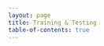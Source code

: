 ```yaml
---
layout: page
title: Training & Testing
table-of-contents: true
---
```

<!--
 * @Author: Conghao Wong
 * @Date: 2025-04-11 11:27:43
 * @LastEditors: Conghao Wong
 * @LastEditTime: 2025-04-11 11:27:52
 * @Github: https://cocoon2wong.github.io
 * Copyright 2025 Conghao Wong, All Rights Reserved.
-->
